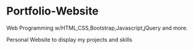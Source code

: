 # Portfolio-Website
Web Programming w/HTML,CSS,Bootstrap,Javascript,jQuery and more.


Personal Website to display my projects and skills
